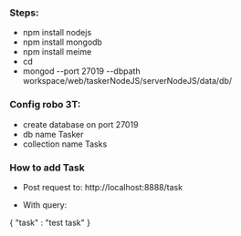 
### Steps:
* npm install nodejs
* npm install mongodb
* npm install meime
* cd
* mongod --port 27019 --dbpath workspace/web/taskerNodeJS/serverNodeJS/data/db/

### Config robo 3T:
* create database on port 27019
* db name Tasker
* collection name Tasks


### How to add Task

* Post request to: http://localhost:8888/task

* With query:

{
	"task" : "test task"
}